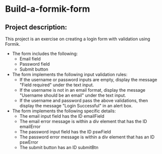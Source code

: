 # Build-a-formik-form
 ## Project description:
This project is an exercise on creating a login form with validation using Formik.
- The form includes the following:
  -  Email field
  - Password field
  - Submit button
- The form implements the following input validation rules:
  - If the username or password inputs are empty, display the message "Field required" under the text input.
  - If the username is not in an email format, display the message "Username should be an email" under the text input.
  - If the username and password pass the above validations, then display the message "Login Successful" in an alert box.
- The form implements the following specific details:
  - The email input field has the ID emailField
  - The email error message is within a div element that has the ID emailError
  - The password input field has the ID pswField
  - The password error message is within a div element that has an ID pswError
  - The submit button has an ID submitBtn

